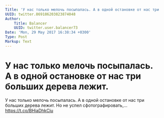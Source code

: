 ```yaml
---
Title: 'У нас только мелочь посыпалась. А в одной остановке от нас три больших дерева лежит.'
UUID: twitter.869186203823874048
Author:
    Title: Balancer
    UUID: twitter.user.balancer73
Date: 'Mon, 29 May 2017 16:38:34 +0300'
Type: Post
Markup: Text
---
```


# У нас только мелочь посыпалась. А в одной остановке от нас три больших дерева лежит.

У нас только мелочь посыпалась. А в одной остановке от нас
три больших дерева лежит. Но не успел сфотографировать,…
https://t.co/BHiaDhkCju